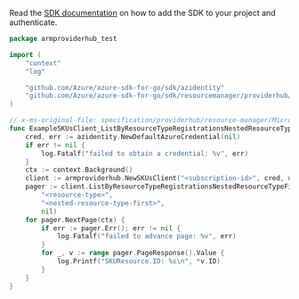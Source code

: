 Read the [SDK documentation](https://github.com/Azure/azure-sdk-for-go/blob/sdk%2Fresourcemanager%2Fproviderhub%2Farmproviderhub%2Fv0.1.0/sdk/resourcemanager/providerhub/armproviderhub/README.md) on how to add the SDK to your project and authenticate.

```go
package armproviderhub_test

import (
	"context"
	"log"

	"github.com/Azure/azure-sdk-for-go/sdk/azidentity"
	"github.com/Azure/azure-sdk-for-go/sdk/resourcemanager/providerhub/armproviderhub"
)

// x-ms-original-file: specification/providerhub/resource-manager/Microsoft.ProviderHub/stable/2020-11-20/examples/Skus_ListByResourceTypeRegistrationsNestedResourceTypeFirst.json
func ExampleSKUsClient_ListByResourceTypeRegistrationsNestedResourceTypeFirst() {
	cred, err := azidentity.NewDefaultAzureCredential(nil)
	if err != nil {
		log.Fatalf("failed to obtain a credential: %v", err)
	}
	ctx := context.Background()
	client := armproviderhub.NewSKUsClient("<subscription-id>", cred, nil)
	pager := client.ListByResourceTypeRegistrationsNestedResourceTypeFirst("<provider-namespace>",
		"<resource-type>",
		"<nested-resource-type-first>",
		nil)
	for pager.NextPage(ctx) {
		if err := pager.Err(); err != nil {
			log.Fatalf("failed to advance page: %v", err)
		}
		for _, v := range pager.PageResponse().Value {
			log.Printf("SKUResource.ID: %s\n", *v.ID)
		}
	}
}
```
